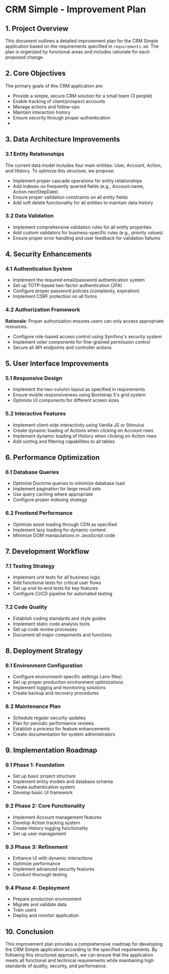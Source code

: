 # CRM Simple - Improvement Plan

## 1. Project Overview

This document outlines a detailed improvement plan for the CRM Simple application based on the requirements specified in `requirements.md`. The plan is organized by functional areas and includes rationale for each proposed change.

## 2. Core Objectives

The primary goals of this CRM application are:
- Provide a simple, secure CRM solution for a small team (3 people)
- Enable tracking of client/prospect accounts
- Manage actions and follow-ups
- Maintain interaction history
- Ensure security through proper authentication
- 
## 3. Data Architecture Improvements

### 3.1 Entity Relationships

The current data model includes four main entities: User, Account, Action, and History. To optimize this structure, we propose:

- Implement proper cascade operations for entity relationships
- Add indexes on frequently queried fields (e.g., Account.name, Action.nextStepDate)
- Ensure proper validation constraints on all entity fields
- Add soft delete functionality for all entities to maintain data history

### 3.2 Data Validation

- Implement comprehensive validation rules for all entity properties
- Add custom validators for business-specific rules (e.g., priority values)
- Ensure proper error handling and user feedback for validation failures

## 4. Security Enhancements

### 4.1 Authentication System

- Implement the required email/password authentication system
- Set up TOTP-based two-factor authentication (2FA)
- Configure proper password policies (complexity, expiration)
- Implement CSRF protection on all forms

### 4.2 Authorization Framework

**Rationale**: Proper authorization ensures users can only access appropriate resources.

- Configure role-based access control using Symfony's security system
- Implement voter components for fine-grained permission control
- Secure all API endpoints and controller actions

## 5. User Interface Improvements

### 5.1 Responsive Design

- Implement the two-column layout as specified in requirements
- Ensure mobile responsiveness using Bootstrap 5's grid system
- Optimize UI components for different screen sizes

### 5.2 Interactive Features

- Implement client-side interactivity using Vanilla JS or Stimulus
- Create dynamic loading of Actions when clicking on Account rows
- Implement dynamic loading of History when clicking on Action rows
- Add sorting and filtering capabilities to all tables

## 6. Performance Optimization

### 6.1 Database Queries

- Optimize Doctrine queries to minimize database load
- Implement pagination for large result sets
- Use query caching where appropriate
- Configure proper indexing strategy

### 6.2 Frontend Performance

- Optimize asset loading through CDN as specified
- Implement lazy loading for dynamic content
- Minimize DOM manipulations in JavaScript code

## 7. Development Workflow

### 7.1 Testing Strategy

- Implement unit tests for all business logic
- Add functional tests for critical user flows
- Set up end-to-end tests for key features
- Configure CI/CD pipeline for automated testing

### 7.2 Code Quality

- Establish coding standards and style guides
- Implement static code analysis tools
- Set up code review processes
- Document all major components and functions

## 8. Deployment Strategy

### 8.1 Environment Configuration

- Configure environment-specific settings (.env files)
- Set up proper production environment optimizations
- Implement logging and monitoring solutions
- Create backup and recovery procedures

### 8.2 Maintenance Plan

- Schedule regular security updates
- Plan for periodic performance reviews
- Establish a process for feature enhancements
- Create documentation for system administrators

## 9. Implementation Roadmap

### 9.1 Phase 1: Foundation

- Set up basic project structure
- Implement entity models and database schema
- Create authentication system
- Develop basic UI framework

### 9.2 Phase 2: Core Functionality

- Implement Account management features
- Develop Action tracking system
- Create History logging functionality
- Set up user management

### 9.3 Phase 3: Refinement

- Enhance UI with dynamic interactions
- Optimize performance
- Implement advanced security features
- Conduct thorough testing

### 9.4 Phase 4: Deployment

- Prepare production environment
- Migrate and validate data
- Train users
- Deploy and monitor application

## 10. Conclusion

This improvement plan provides a comprehensive roadmap for developing the CRM Simple application according to the specified requirements. By following this structured approach, we can ensure that the application meets all functional and technical requirements while maintaining high standards of quality, security, and performance.
